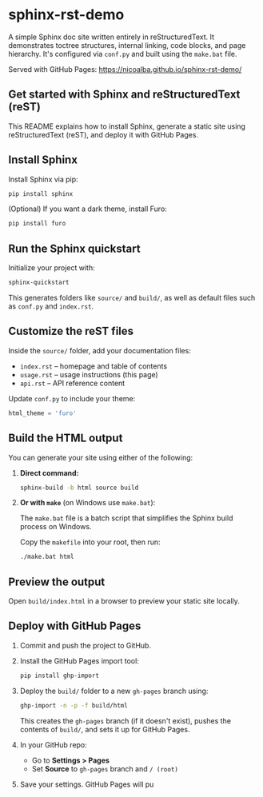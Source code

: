 # sphinx-rst-demo

A simple Sphinx doc site written entirely in reStructuredText. It demonstrates toctree structures, internal linking, code blocks, and page hierarchy. It's configured via `conf.py` and built using the `make.bat` file.

Served with GitHub Pages: <https://nicoalba.github.io/sphinx-rst-demo/>

## Get started with Sphinx and reStructuredText (reST)

This README explains how to install Sphinx, generate a static site using reStructuredText (reST), and deploy it with GitHub Pages.

## Install Sphinx

Install Sphinx via pip:

```bash
pip install sphinx
```

(Optional) If you want a dark theme, install Furo:

```bash
pip install furo
```

## Run the Sphinx quickstart

Initialize your project with:

```bash
sphinx-quickstart
```

This generates folders like `source/` and `build/`, as well as default files such as `conf.py` and `index.rst`.

## Customize the reST files

Inside the `source/` folder, add your documentation files:

- `index.rst` – homepage and table of contents
- `usage.rst` – usage instructions (this page)
- `api.rst` – API reference content

Update `conf.py` to include your theme:

```python
html_theme = 'furo'
```

## Build the HTML output

You can generate your site using either of the following:

1. **Direct command:**

   ```bash
   sphinx-build -b html source build
   ```

2. **Or with `make`** (on Windows use `make.bat`):

   The `make.bat` file is a batch script that simplifies the Sphinx build process on Windows.

   Copy the `makefile` into your root, then run:

   ```bash
   ./make.bat html
   ```

## Preview the output

Open `build/index.html` in a browser to preview your static site locally.

## Deploy with GitHub Pages

1. Commit and push the project to GitHub.

2. Install the GitHub Pages import tool:

   ```bash
   pip install ghp-import
   ```

3. Deploy the `build/` folder to a new `gh-pages` branch using:

   ```bash
   ghp-import -n -p -f build/html
   ```

   This creates the `gh-pages` branch (if it doesn't exist), pushes the contents of `build/`, and sets it up for GitHub Pages.

4. In your GitHub repo:
   - Go to **Settings > Pages**
   - Set **Source** to `gh-pages` branch and `/ (root)`

5. Save your settings. GitHub Pages will pu
